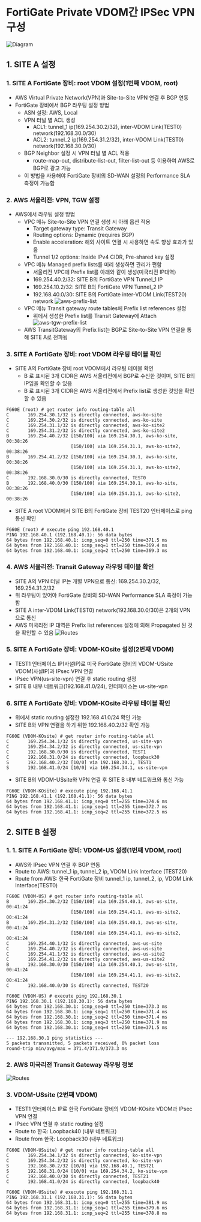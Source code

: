 # FortiGate Private VDOM간 IPSec VPN 구성
![Diagram](./img/diagram.png "Diagram")

## 1. SITE A 설정

### 1. SITE A FortiGate 장비: root VDOM 설정(1번째 VDOM, root)
- AWS Virtual Private Network(VPN)과 Site-to-Site VPN 연결 후 BGP 연동
- FortiGate 장비에서 BGP 라우팅 설정 방법
  - ASN 설정: AWS, Local
  - VPN 터널 별 ACL 생성
    - ACL1: tunnel_1 ip(169.254.30.2/32), inter-VDOM Link(TEST0) network(192.168.30.0/30)
    - ACL2: tunnel_2 ip(169.254.31.2/32), inter-VDOM Link(TEST0) network(192.168.30.0/30)
  - BGP Neighbor 설정 시 VPN 터널 별 ACL 적용
    - route-map-out, distribute-list-out, filter-list-out 등 이용하여 AWS로 BGP로 광고 가능
  - 이 방법을 사용해야 FortiGate 장비의 SD-WAN 설정의 Performance SLA 측정이 가능함

### 2. AWS 서울리전: VPN, TGW 설정
- AWS에서 라우팅 설정 방법
  - VPC 메뉴 Site-to-Site VPN 연결 생성 시 아래 옵션 적용
    - Target gateway type: Transit Gateway
    - Routing options: Dynamic (requires BGP)
    - Enable acceleration: 해외 사이트 연결 시 사용하면 속도 향상 효과가 있음
    - Tunnel 1/2 options: Inside IPv4 CIDR, Pre-shared key 설정
  - VPC 메뉴 Managed prefix lists를 미리 생성하면 관리가 편함
    - 서울리전 VPC에 Prefix list를 아래와 같이 생성(미국리전 IP대역)
    - 169.254.40.2/32: SITE B의 FortiGate VPN Tunnel_1 IP
    - 169.254.10.2/32: SITE B의 FortiGate VPN Tunnel_2 IP
    - 192.168.40.0/30: SITE B의 FortiGate inter-VDOM Link(TEST20) network
      ![aws-prefix-list](./img/aws-ko-prefix-list.png "aws-prefix-list")
  - VPC 메뉴 Transit gateway route tables에 Prefix list references 설정
    - 위에서 생성한 Prefix list를 Transit Gateway에 Attach
      ![aws-tgw-prefix-list](./img/aws-ko-tgw-prefix-list.png "aws-tgw-prefix-list")
  - AWS TransitGateway의 Prefix list는 BGP로 Site-to-Site VPN 연결을 통해 SITE A로 전파됨

### 3. SITE A FortiGate 장비: root VDOM 라우팅 테이블 확인
- SITE A의 FortiGate 장비 root VDOM에서 라우팅 테이블 확인
  - B 로 표시된 3개 CIDR은 AWS 서울리전에서 BGP로 수신한 것이며, SITE B의 IP임을 확인할 수 있음
  - B 로 표시된 3개 CIDR은 AWS 서울리전에서 Prefix list로 생성한 것임을 확인할 수 있음
```
FG60E (root) # get router info routing-table all
C       169.254.30.1/32 is directly connected, aws-ko-site
C       169.254.30.2/32 is directly connected, aws-ko-site
C       169.254.31.1/32 is directly connected, aws-ko-site2
C       169.254.31.2/32 is directly connected, aws-ko-site2
B       169.254.40.2/32 [150/100] via 169.254.30.1, aws-ko-site, 00:38:26
                        [150/100] via 169.254.31.1, aws-ko-site2, 00:38:26
B       169.254.41.2/32 [150/100] via 169.254.30.1, aws-ko-site, 00:38:26
                        [150/100] via 169.254.31.1, aws-ko-site2, 00:38:26
C       192.168.30.0/30 is directly connected, TEST0
B       192.168.40.0/30 [150/100] via 169.254.30.1, aws-ko-site, 00:38:26
                        [150/100] via 169.254.31.1, aws-ko-site2, 00:38:26
```
- SITE A root VDOM에서 SITE B의 FortiGate 장비 TEST20 인터페이스로 ping 통신 확인
```                        
FG60E (root) # execute ping 192.168.40.1
PING 192.168.40.1 (192.168.40.1): 56 data bytes
64 bytes from 192.168.40.1: icmp_seq=0 ttl=250 time=371.5 ms
64 bytes from 192.168.40.1: icmp_seq=1 ttl=250 time=369.4 ms
64 bytes from 192.168.40.1: icmp_seq=2 ttl=250 time=369.3 ms
```
### 4. AWS 서울리전: Transit Gateway 라우팅 테이블 확인
- SITE A의 VPN 터널 IP는 개별 VPN으로 통신: 169.254.30.2/32, 169.254.31.2/32
- 위 라우팅이 있어야 FortiGate 장비의 SD-WAN Performance SLA 측정이 가능함
- SITE A inter-VDOM Link(TEST0) network(192.168.30.0/30)은 2개의 VPN으로 통신
- AWS 미국리전 IP 대역은 Prefix list references 설정에 의해 Propagated 된 것을 확인할 수 있음
![Routes](./img/aws-ko-tgw-routes.png "AWS-KO TGW Routing")


### 5. SITE A FortiGate 장비: VDOM-KOsite 설정(2번째 VDOM)
- TEST1 인터페이스 IP(사설IP)로 미국 FortiGate 장비의 VDOM-USsite VDOM(사설IP)과 IPsec VPN 연결
- IPsec VPN(us-site-vpn) 연결 후 static routing 설정
- SITE B 내부 네트워크(192.168.41.0/24), 인터페이스는 us-site-vpn

### 6. SITE A FortiGate 장비: VDOM-KOsite 라우팅 테이블 확인
- 위에서 static routing 설정한 192.168.41.0/24 확인 가능
- SITE B와 VPN 연결을 하기 위한 192.168.40.2/32 확인 가능
```
FG60E (VDOM-KOsite) # get router info routing-table all
C       169.254.34.1/32 is directly connected, us-site-vpn
C       169.254.34.2/32 is directly connected, us-site-vpn
C       192.168.30.0/30 is directly connected, TEST1
C       192.168.31.0/24 is directly connected, loopback30
S       192.168.40.2/32 [10/0] via 192.168.30.1, TEST1
S       192.168.41.0/24 [10/0] via 169.254.34.1, us-site-vpn
```
- SITE B의 VDOM-USsite와 VPN 연결 후 SITE B 내부 네트워크와 통신 가능
```
FG60E (VDOM-KOsite) # execute ping 192.168.41.1
PING 192.168.41.1 (192.168.41.1): 56 data bytes
64 bytes from 192.168.41.1: icmp_seq=0 ttl=255 time=374.6 ms
64 bytes from 192.168.41.1: icmp_seq=1 ttl=255 time=372.7 ms
64 bytes from 192.168.41.1: icmp_seq=2 ttl=255 time=372.5 ms
```

## 2. SITE B 설정

### 1. 1. SITE A FortiGate 장비: VDOM-US 설정(1번째 VDOM, root)
- AWS와 IPsec VPN 연결 후 BGP 연동
- Route to AWS: tunnel_1 ip, tunnel_2 ip, VDOM Link Interface (TEST20)
- Route from AWS: 한국 FortiGate 장비 tunnel_1 ip, tunnel_2, ip, VDOM Link Interface(TEST0)
```
FG60E (VDOM-US) # get router info routing-table all
B       169.254.30.2/32 [150/100] via 169.254.40.1, aws-us-site, 00:41:24
                        [150/100] via 169.254.41.1, aws-us-site2, 00:41:24
B       169.254.31.2/32 [150/100] via 169.254.40.1, aws-us-site, 00:41:24
                        [150/100] via 169.254.41.1, aws-us-site2, 00:41:24
C       169.254.40.1/32 is directly connected, aws-us-site
C       169.254.40.2/32 is directly connected, aws-us-site
C       169.254.41.1/32 is directly connected, aws-us-site2
C       169.254.41.2/32 is directly connected, aws-us-site2
B       192.168.30.0/30 [150/100] via 169.254.40.1, aws-us-site, 00:41:24
                        [150/100] via 169.254.41.1, aws-us-site2, 00:41:24
C       192.168.40.0/30 is directly connected, TEST20

FG60E (VDOM-US) # execute ping 192.168.30.1
PING 192.168.30.1 (192.168.30.1): 56 data bytes
64 bytes from 192.168.30.1: icmp_seq=0 ttl=250 time=373.3 ms
64 bytes from 192.168.30.1: icmp_seq=1 ttl=250 time=371.4 ms
64 bytes from 192.168.30.1: icmp_seq=2 ttl=250 time=371.4 ms
64 bytes from 192.168.30.1: icmp_seq=3 ttl=250 time=371.9 ms
64 bytes from 192.168.30.1: icmp_seq=4 ttl=250 time=371.5 ms

--- 192.168.30.1 ping statistics ---
5 packets transmitted, 5 packets received, 0% packet loss
round-trip min/avg/max = 371.4/371.9/373.3 ms
```
### 2. AWS 미국리전 Transit Gateway 라우팅 정보
![Routes](./img/aws-us-tgw-routes.png "AWS-US TGW Routing")

### 3. VDOM-USsite (2번째 VDOM)
- TEST1 인터페이스 IP로 한국 FortiGate 장비의 VDOM-KOsite VDOM과 IPsec VPN 연결
- IPsec VPN 연결 후 static routing 설정
- Route to 한국: Loopback40 (내부 네트워크)
- Route from 한국: Loopback30 (내부 네트워크)
```
FG60E (VDOM-USsite) # get router info routing-table all
C       169.254.34.1/32 is directly connected, ko-site-vpn
C       169.254.34.2/32 is directly connected, ko-site-vpn
S       192.168.30.2/32 [10/0] via 192.168.40.1, TEST21
S       192.168.31.0/24 [10/0] via 169.254.34.2, ko-site-vpn
C       192.168.40.0/30 is directly connected, TEST21
C       192.168.41.0/24 is directly connected, loopback40

FG60E (VDOM-USsite) # execute ping 192.168.31.1
PING 192.168.31.1 (192.168.31.1): 56 data bytes
64 bytes from 192.168.31.1: icmp_seq=0 ttl=255 time=381.9 ms
64 bytes from 192.168.31.1: icmp_seq=1 ttl=255 time=379.6 ms
64 bytes from 192.168.31.1: icmp_seq=2 ttl=255 time=378.8 ms
```